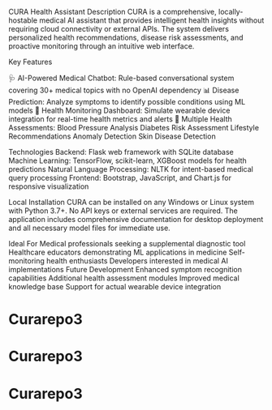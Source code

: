 CURA Health Assistant
Description
CURA is a comprehensive, locally-hostable medical AI assistant that provides intelligent health insights without requiring cloud connectivity or external APIs. The system delivers personalized health recommendations, disease risk assessments, and proactive monitoring through an intuitive web interface.

Key Features

🩺 AI-Powered Medical Chatbot: Rule-based conversational system covering 30+ medical topics with no OpenAI dependency
📊 Disease Prediction: Analyze symptoms to identify possible conditions using ML models
📱 Health Monitoring Dashboard: Simulate wearable device integration for real-time health metrics and alerts
🔬 Multiple Health Assessments:
Blood Pressure Analysis
Diabetes Risk Assessment
Lifestyle Recommendations
Anomaly Detection
Skin Disease Detection

Technologies
Backend: Flask web framework with SQLite database
Machine Learning: TensorFlow, scikit-learn, XGBoost models for health predictions
Natural Language Processing: NLTK for intent-based medical query processing
Frontend: Bootstrap, JavaScript, and Chart.js for responsive visualization

Local Installation
CURA can be installed on any Windows or Linux system with Python 3.7+. No API keys or external services are required. The application includes comprehensive documentation for desktop deployment and all necessary model files for immediate use.

Ideal For
Medical professionals seeking a supplemental diagnostic tool
Healthcare educators demonstrating ML applications in medicine
Self-monitoring health enthusiasts
Developers interested in medical AI implementations
Future Development
Enhanced symptom recognition capabilities
Additional health assessment modules
Improved medical knowledge base
Support for actual wearable device integration
# Curarepo3
# Curarepo3
# Curarepo3
